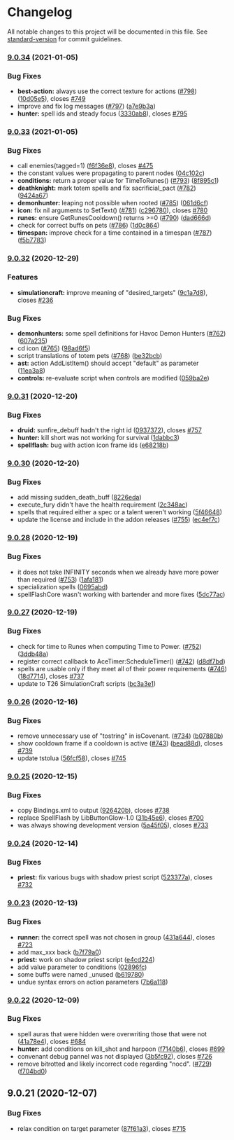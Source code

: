 # Changelog

All notable changes to this project will be documented in this file. See [standard-version](https://github.com/conventional-changelog/standard-version) for commit guidelines.

### [9.0.34](https://github.com/Sidoine/Ovale/compare/9.0.33...9.0.34) (2021-01-05)

### Bug Fixes

-   **best-action:** always use the correct texture for actions ([#798](https://github.com/Sidoine/Ovale/issues/798)) ([10d05e5](https://github.com/Sidoine/Ovale/commit/10d05e5e7c89e24ee86b4207887043f4fc0f4e90)), closes [#749](https://github.com/Sidoine/Ovale/issues/749)
-   improve and fix log messages ([#797](https://github.com/Sidoine/Ovale/issues/797)) ([a7e9b3a](https://github.com/Sidoine/Ovale/commit/a7e9b3a0430ed9bfa4a171a7a0267b438b39788f))
-   **hunter:** spell ids and steady focus ([3330ab8](https://github.com/Sidoine/Ovale/commit/3330ab85e3d0acb02a7683f09bb47b9b86463f66)), closes [#795](https://github.com/Sidoine/Ovale/issues/795)

### [9.0.33](https://github.com/Sidoine/Ovale/compare/9.0.32...9.0.33) (2021-01-05)

### Bug Fixes

-   call enemies(tagged=1) ([f6f36e8](https://github.com/Sidoine/Ovale/commit/f6f36e865e6efc6ccc1c7988f6855de4db4d9355)), closes [#475](https://github.com/Sidoine/Ovale/issues/475)
-   the constant values were propagating to parent nodes ([04c102c](https://github.com/Sidoine/Ovale/commit/04c102c842c24e056d68f014142c2a5ec5b57d43))
-   **conditions:** return a proper value for TimeToRunes() ([#793](https://github.com/Sidoine/Ovale/issues/793)) ([8f895c1](https://github.com/Sidoine/Ovale/commit/8f895c12c3c5962c41389b6821c9e75f581fac63))
-   **deathknight:** mark totem spells and fix sacrificial_pact ([#782](https://github.com/Sidoine/Ovale/issues/782)) ([9424a67](https://github.com/Sidoine/Ovale/commit/9424a67fc4c074ed7a51f66ff3f030584a68c675))
-   **demonhunter:** leaping not possible when rooted ([#785](https://github.com/Sidoine/Ovale/issues/785)) ([061d6cf](https://github.com/Sidoine/Ovale/commit/061d6cfb579d5e491ddfe9c34f695d218a944572))
-   **icon:** fix nil arguments to SetText() ([#781](https://github.com/Sidoine/Ovale/issues/781)) ([c296780](https://github.com/Sidoine/Ovale/commit/c296780d43126c866118277dfa94ce4927c328f7)), closes [#780](https://github.com/Sidoine/Ovale/issues/780)
-   **runes:** ensure GetRunesCooldown() returns >=0 ([#790](https://github.com/Sidoine/Ovale/issues/790)) ([dad666d](https://github.com/Sidoine/Ovale/commit/dad666d61de412fa22f941533cb52b2d8f03efbf))
-   check for correct buffs on pets ([#786](https://github.com/Sidoine/Ovale/issues/786)) ([1d0c864](https://github.com/Sidoine/Ovale/commit/1d0c8643320e6e87ea203620a31725229c728cd2))
-   **timespan:** improve check for a time contained in a timespan ([#787](https://github.com/Sidoine/Ovale/issues/787)) ([f5b7783](https://github.com/Sidoine/Ovale/commit/f5b77836bb69a0146cf062f17dbb68f57c83b59e))

### [9.0.32](https://github.com/Sidoine/Ovale/compare/9.0.31...9.0.32) (2020-12-29)

### Features

-   **simulationcraft:** improve meaning of "desired_targets" ([9c1a7d8](https://github.com/Sidoine/Ovale/commit/9c1a7d8e72f90b34d58db11a09173597ac470658)), closes [#236](https://github.com/Sidoine/Ovale/issues/236)

### Bug Fixes

-   **demonhunters:** some spell definitions for Havoc Demon Hunters ([#762](https://github.com/Sidoine/Ovale/issues/762)) ([607a235](https://github.com/Sidoine/Ovale/commit/607a2359557c9b3bfdfbae80eea495e05e7e5768))
-   cd icon ([#765](https://github.com/Sidoine/Ovale/issues/765)) ([98ad6f5](https://github.com/Sidoine/Ovale/commit/98ad6f5ad787489c20c06a9cb5460018d33846b6))
-   script translations of totem pets ([#768](https://github.com/Sidoine/Ovale/issues/768)) ([be32bcb](https://github.com/Sidoine/Ovale/commit/be32bcb155b6d2258ad9b2b792b04721dd6366b8))
-   **ast:** action AddListItem() should accept "default" as parameter ([11ea3a8](https://github.com/Sidoine/Ovale/commit/11ea3a8d97dfb3d7b1ce866969c6a279f54d1696))
-   **controls:** re-evaluate script when controls are modified ([059ba2e](https://github.com/Sidoine/Ovale/commit/059ba2e2698bf244b3773ee6dcb47e1f6c36ab16))

### [9.0.31](https://github.com/Sidoine/Ovale/compare/9.0.30...9.0.31) (2020-12-20)

### Bug Fixes

-   **druid:** sunfire_debuff hadn't the right id ([0937372](https://github.com/Sidoine/Ovale/commit/093737263e0f372b3fa03197e6c28eeb31fe3f76)), closes [#757](https://github.com/Sidoine/Ovale/issues/757)
-   **hunter:** kill short was not working for survival ([1dabbc3](https://github.com/Sidoine/Ovale/commit/1dabbc33daeaec80dfbdd13108bf9cfdd49dc338))
-   **spellflash:** bug with action icon frame ids ([e68218b](https://github.com/Sidoine/Ovale/commit/e68218b1216defbb02ea7f11b1a09846b4cdcd0e))

### [9.0.30](https://github.com/Sidoine/Ovale/compare/9.0.28...9.0.30) (2020-12-20)

### Bug Fixes

-   add missing sudden_death_buff ([8226eda](https://github.com/Sidoine/Ovale/commit/8226eda1d40630d7f02da3ec25586eb36e4b3b10))
-   execute_fury didn't have the health requirement ([2c348ac](https://github.com/Sidoine/Ovale/commit/2c348acdf97c35015f803d3312c5d7c89b5ed153))
-   spells that required either a spec or a talent weren't working ([5f46648](https://github.com/Sidoine/Ovale/commit/5f466489215175b18ea2832c24bb3e3796392a69))
-   update the license and include in the addon releases ([#755](https://github.com/Sidoine/Ovale/issues/755)) ([ec4ef7c](https://github.com/Sidoine/Ovale/commit/ec4ef7c22f85e0b85660ab9bd866f1c36f28c777))

### [9.0.28](https://github.com/Sidoine/Ovale/compare/9.0.27...9.0.28) (2020-12-19)

### Bug Fixes

-   it does not take INFINITY seconds when we already have more power than required ([#753](https://github.com/Sidoine/Ovale/issues/753)) ([1afa181](https://github.com/Sidoine/Ovale/commit/1afa1814af3c002158f8e4b9eccbbe0966aba2a7))
-   specialization spells ([0695abd](https://github.com/Sidoine/Ovale/commit/0695abdc3b057e9973f207f716b84a8917f073c4))
-   spellFlashCore wasn't working with bartender and more fixes ([5dc77ac](https://github.com/Sidoine/Ovale/commit/5dc77acb3a8a01f78f1402177b58548fd67f62d5))

### [9.0.27](https://github.com/Sidoine/Ovale/compare/9.0.26...9.0.27) (2020-12-19)

### Bug Fixes

-   check for time to Runes when computing Time to Power. ([#752](https://github.com/Sidoine/Ovale/issues/752)) ([3ddb48a](https://github.com/Sidoine/Ovale/commit/3ddb48aeac9be142fe603f911f3b7ef84b82b463))
-   register correct callback to AceTimer:ScheduleTimer() ([#742](https://github.com/Sidoine/Ovale/issues/742)) ([d8df7bd](https://github.com/Sidoine/Ovale/commit/d8df7bd244902f838153ba13587df80afd1af506))
-   spells are usable only if they meet all of their power requirements ([#746](https://github.com/Sidoine/Ovale/issues/746)) ([18d7714](https://github.com/Sidoine/Ovale/commit/18d77148dfd32c04b7b2c9f559b0aca624edb8c2)), closes [#737](https://github.com/Sidoine/Ovale/issues/737)
-   update to T26 SimulationCraft scripts ([bc3a3e1](https://github.com/Sidoine/Ovale/commit/bc3a3e1e564cfecaff1ddd248c3e6297ab42dfc9))

### [9.0.26](https://github.com/Sidoine/Ovale/compare/9.0.25...9.0.26) (2020-12-16)

### Bug Fixes

-   remove unnecessary use of "tostring" in isCovenant. ([#734](https://github.com/Sidoine/Ovale/issues/734)) ([b07880b](https://github.com/Sidoine/Ovale/commit/b07880bce0ac478117d42fc57ffb3c53b0c5613d))
-   show cooldown frame if a cooldown is active ([#743](https://github.com/Sidoine/Ovale/issues/743)) ([bead88d](https://github.com/Sidoine/Ovale/commit/bead88d403df49c26bb17d84daff9f56e0a52c35)), closes [#739](https://github.com/Sidoine/Ovale/issues/739)
-   update tstolua ([56fcf58](https://github.com/Sidoine/Ovale/commit/56fcf581f68357d8b0808edde610788791c23855)), closes [#745](https://github.com/Sidoine/Ovale/issues/745)

### [9.0.25](https://github.com/Sidoine/Ovale/compare/9.0.24...9.0.25) (2020-12-15)

### Bug Fixes

-   copy Bindings.xml to output ([926420b](https://github.com/Sidoine/Ovale/commit/926420baf98d8dcdf3c63d0dfe5e2a63ed692201)), closes [#738](https://github.com/Sidoine/Ovale/issues/738)
-   replace SpellFlash by LibButtonGlow-1.0 ([31b45e6](https://github.com/Sidoine/Ovale/commit/31b45e6e0447355ca3b836ded662b585736c3345)), closes [#700](https://github.com/Sidoine/Ovale/issues/700)
-   was always showing development version ([5a45f05](https://github.com/Sidoine/Ovale/commit/5a45f05a87ebed174fd524f6ca4ffe02e919fc35)), closes [#733](https://github.com/Sidoine/Ovale/issues/733)

### [9.0.24](https://github.com/Sidoine/Ovale/compare/9.0.23...9.0.24) (2020-12-14)

### Bug Fixes

-   **priest:** fix various bugs with shadow priest script ([523377a](https://github.com/Sidoine/Ovale/commit/523377aabcabe87668488142c1881fd15abacbb2)), closes [#732](https://github.com/Sidoine/Ovale/issues/732)

### [9.0.23](https://github.com/Sidoine/Ovale/compare/9.0.22...9.0.23) (2020-12-13)

### Bug Fixes

-   **runner:** the correct spell was not chosen in group ([431a644](https://github.com/Sidoine/Ovale/commit/431a644478a82d4830ad0ce88c23bf7be8c4901f)), closes [#723](https://github.com/Sidoine/Ovale/issues/723)
-   add max_xxx back ([b7f79a0](https://github.com/Sidoine/Ovale/commit/b7f79a067184b56976a2e4f0f1a175b39962b0f1))
-   **priest:** work on shadow priest script ([e4cd224](https://github.com/Sidoine/Ovale/commit/e4cd224c89d02218e5954cb0f1a64919196a6fed))
-   add value parameter to conditions ([02896fc](https://github.com/Sidoine/Ovale/commit/02896fcd3011aa17bb90f8e631b53d9759180ccb))
-   some buffs were named \_unused ([b619780](https://github.com/Sidoine/Ovale/commit/b619780d4d959c0fa9294068c66f7777be0bbe52))
-   undue syntax errors on action parameters ([7b6a118](https://github.com/Sidoine/Ovale/commit/7b6a118b94616244edc27e6aec8acb61f7ca1fd2))

### [9.0.22](https://github.com/Sidoine/Ovale/compare/v9.0.21...v9.0.22) (2020-12-09)

### Bug Fixes

-   spell auras that were hidden were overwriting those that were not ([41a78e4](https://github.com/Sidoine/Ovale/commit/41a78e43ed0f76e0760ca3081c7b209f50ab85c8)), closes [#684](https://github.com/Sidoine/Ovale/issues/684)
-   **hunter:** add conditions on kill_shot and harpoon ([f7140b6](https://github.com/Sidoine/Ovale/commit/f7140b670bdee0e663096ae735518e58a246aea7)), closes [#699](https://github.com/Sidoine/Ovale/issues/699)
-   convenant debug pannel was not displayed ([3b5fc92](https://github.com/Sidoine/Ovale/commit/3b5fc92e1a6beb0eb6aedb41a28d9d39a2532f2d)), closes [#726](https://github.com/Sidoine/Ovale/issues/726)
-   remove bitrotted and likely incorrect code regarding "nocd". ([#729](https://github.com/Sidoine/Ovale/issues/729)) ([f704bd0](https://github.com/Sidoine/Ovale/commit/f704bd0e42177b418dc56d1f3589b613c3f6a6d7))

## 9.0.21 (2020-12-07)

### Bug Fixes

-   relax condition on target parameter ([87f61a3](https://github.com/Sidoine/Ovale/commit/87f61a38dffb98866cdde4c3280f90d4e6ec3a04)), closes [#715](https://github.com/Sidoine/Ovale/issues/715)
